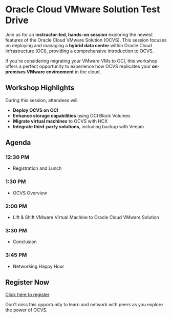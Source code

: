 # Oracle Cloud VMware Solution Test Drive

Join us for an **instructor-led, hands-on session** exploring the newest features of the Oracle Cloud VMware Solution (OCVS). This session focuses on deploying and managing a **hybrid data center** within Oracle Cloud Infrastructure (OCI), providing a comprehensive introduction to OCVS.

If you're considering migrating your VMware VMs to OCI, this workshop offers a perfect opportunity to experience how OCVS replicates your **on-premises VMware environment** in the cloud.

## Workshop Highlights

During this session, attendees will:

- **Deploy OCVS on OCI**
- **Enhance storage capabilities** using OCI Block Volumes
- **Migrate virtual machines** to OCVS with HCX
- **Integrate third-party solutions**, including backup with Veeam

## Agenda

### **12:30 PM**  
- Registration and Lunch  

### **1:30 PM**  
- OCVS Overview  

### **2:00 PM**  
- Lift & Shift VMware Virtual Machine to Oracle Cloud VMware Solution  

### **3:30 PM**  
- Conclusion  

### **3:45 PM**  
- Networking Happy Hour  

## Register Now  
[Click here to register](https://eventreg.oracle.com/profile/form/index.cfm?PKformID=0x103332843094&source=)

Don't miss this opportunity to learn and network with peers as you explore the power of OCVS.

